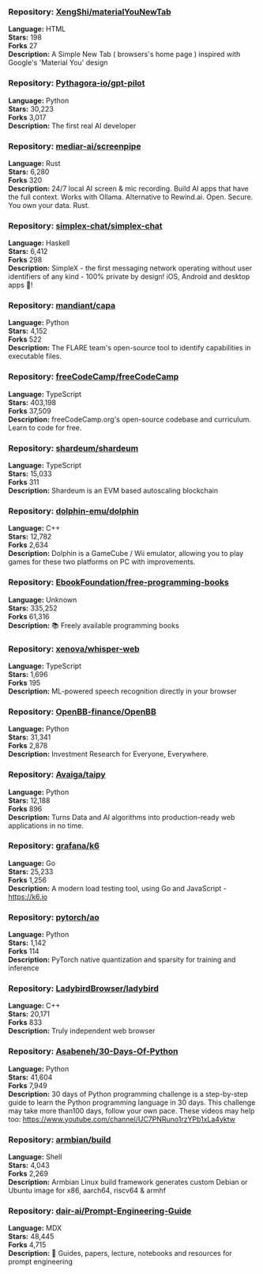 ### **Repository:** [XengShi/materialYouNewTab](https://github.com/XengShi/materialYouNewTab)  

**Language:** HTML  
**Stars:** 198  
**Forks** 27  
**Description:** A Simple New Tab ( browsers's home page ) inspired with Google's 'Material You' design  

### **Repository:** [Pythagora-io/gpt-pilot](https://github.com/Pythagora-io/gpt-pilot)  

**Language:** Python  
**Stars:** 30,223  
**Forks** 3,017  
**Description:** The first real AI developer  

### **Repository:** [mediar-ai/screenpipe](https://github.com/mediar-ai/screenpipe)  

**Language:** Rust  
**Stars:** 6,280  
**Forks** 320  
**Description:** 24/7 local AI screen & mic recording. Build AI apps that have the full context. Works with Ollama. Alternative to Rewind.ai. Open. Secure. You own your data. Rust.  

### **Repository:** [simplex-chat/simplex-chat](https://github.com/simplex-chat/simplex-chat)  

**Language:** Haskell  
**Stars:** 6,412  
**Forks** 298  
**Description:** SimpleX - the first messaging network operating without user identifiers of any kind - 100% private by design! iOS, Android and desktop apps 📱!  

### **Repository:** [mandiant/capa](https://github.com/mandiant/capa)  

**Language:** Python  
**Stars:** 4,152  
**Forks** 522  
**Description:** The FLARE team's open-source tool to identify capabilities in executable files.  

### **Repository:** [freeCodeCamp/freeCodeCamp](https://github.com/freeCodeCamp/freeCodeCamp)  

**Language:** TypeScript  
**Stars:** 403,198  
**Forks** 37,509  
**Description:** freeCodeCamp.org's open-source codebase and curriculum. Learn to code for free.  

### **Repository:** [shardeum/shardeum](https://github.com/shardeum/shardeum)  

**Language:** TypeScript  
**Stars:** 15,033  
**Forks** 311  
**Description:** Shardeum is an EVM based autoscaling blockchain  

### **Repository:** [dolphin-emu/dolphin](https://github.com/dolphin-emu/dolphin)  

**Language:** C++  
**Stars:** 12,782  
**Forks** 2,634  
**Description:** Dolphin is a GameCube / Wii emulator, allowing you to play games for these two platforms on PC with improvements.  

### **Repository:** [EbookFoundation/free-programming-books](https://github.com/EbookFoundation/free-programming-books)  

**Language:** Unknown  
**Stars:** 335,252  
**Forks** 61,316  
**Description:** 📚 Freely available programming books  

### **Repository:** [xenova/whisper-web](https://github.com/xenova/whisper-web)  

**Language:** TypeScript  
**Stars:** 1,696  
**Forks** 195  
**Description:** ML-powered speech recognition directly in your browser  

### **Repository:** [OpenBB-finance/OpenBB](https://github.com/OpenBB-finance/OpenBB)  

**Language:** Python  
**Stars:** 31,341  
**Forks** 2,878  
**Description:** Investment Research for Everyone, Everywhere.  

### **Repository:** [Avaiga/taipy](https://github.com/Avaiga/taipy)  

**Language:** Python  
**Stars:** 12,188  
**Forks** 896  
**Description:** Turns Data and AI algorithms into production-ready web applications in no time.  

### **Repository:** [grafana/k6](https://github.com/grafana/k6)  

**Language:** Go  
**Stars:** 25,233  
**Forks** 1,256  
**Description:** A modern load testing tool, using Go and JavaScript - https://k6.io  

### **Repository:** [pytorch/ao](https://github.com/pytorch/ao)  

**Language:** Python  
**Stars:** 1,142  
**Forks** 114  
**Description:** PyTorch native quantization and sparsity for training and inference  

### **Repository:** [LadybirdBrowser/ladybird](https://github.com/LadybirdBrowser/ladybird)  

**Language:** C++  
**Stars:** 20,171  
**Forks** 833  
**Description:** Truly independent web browser  

### **Repository:** [Asabeneh/30-Days-Of-Python](https://github.com/Asabeneh/30-Days-Of-Python)  

**Language:** Python  
**Stars:** 41,604  
**Forks** 7,949  
**Description:** 30 days of Python programming challenge is a step-by-step guide to learn the Python programming language in 30 days. This challenge may take more than100 days, follow your own pace. These videos may help too: https://www.youtube.com/channel/UC7PNRuno1rzYPb1xLa4yktw  

### **Repository:** [armbian/build](https://github.com/armbian/build)  

**Language:** Shell  
**Stars:** 4,043  
**Forks** 2,269  
**Description:** Armbian Linux build framework generates custom Debian or Ubuntu image for x86, aarch64, riscv64 & armhf  

### **Repository:** [dair-ai/Prompt-Engineering-Guide](https://github.com/dair-ai/Prompt-Engineering-Guide)  

**Language:** MDX  
**Stars:** 48,445  
**Forks** 4,715  
**Description:** 🐙 Guides, papers, lecture, notebooks and resources for prompt engineering  

